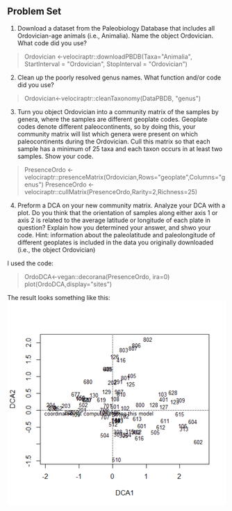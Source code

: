 ## Problem Set

1. Download a dataset from the Paleobiology Database that includes all Ordovician-age animals (i.e., Animalia). Name the object Ordovician. What code did you use?

> Ordovician <-velociraptr::downloadPBDB(Taxa="Animalia", StartInterval = "Ordovician", StopInterval = "Ordovician")

2. Clean up the poorly resolved genus names. What function and/or code did you use?

> Ordovician<-velociraptr::cleanTaxonomy(DataPBDB, "genus")

3. Turn you object Ordovician into a community matrix of the samples by genera, where the samples are different geoplate codes. Geoplate codes denote different paleocontinents, so by doing this, your community matrix will list which genera were present on which paleocontinents during the Ordovician. Cull this matrix so that each sample has a minimum of 25 taxa and each taxon occurs in at least two samples. Show your code.

> PresenceOrdo <- velociraptr::presenceMatrix(Ordovician,Rows="geoplate",Columns="genus")
> PresenceOrdo <- velociraptr::cullMatrix(PresenceOrdo,Rarity=2,Richness=25)

4. Preform a DCA on your new community matrix. Analyze your DCA with a plot. Do you think that the orientation of samples along either axis 1 or axis 2 is related to the average latitude or longitude of each plate in question? Explain how you determined your answer, and shwo your code. Hint: information about the paleolatitude and paleolongitude of different geoplates is included in the data you originally downloaded (i.e., the object Ordovician)

I used the code:
> OrdoDCA<-vegan::decorana(PresenceOrdo, ira=0)
> plot(OrdoDCA,display="sites")

The result looks something like this: 
![ImageDCA](https://github.com/Connorzilla/WWUAdvancedPaleo/blob/master/Lab8/DCA%20of%20Ordovician.png)

